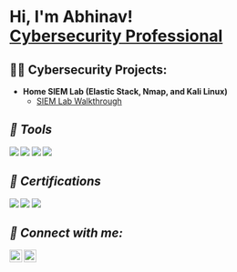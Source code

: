 <h1>Hi, I'm Abhinav! <br/><a href="https://www.linkedin.com/in/abh1navbiju/">Cybersecurity Professional</a>

<h2>🧑‍💻 Cybersecurity Projects:</h2>

- <b>Home SIEM Lab (Elastic Stack, Nmap, and Kali Linux)</b>
  - [SIEM Lab Walkthrough](https://github.com/joshmadakor1/4chan-Image-Analysis-Middleware-C964) <b><i>

<h2> 🤳 Tools</h2>
<div>
    <img src="https://img.shields.io/badge/-Splunk-000000?&style=for-the-badge&logo=Splunk&logoColor=white" />
    <img src="https://img.shields.io/badge/-Wireshark-1679A7?&style=for-the-badge&logo=Wireshark&logoColor=white" />
    <img src="https://img.shields.io/badge/-Elastic-005571?&style=for-the-badge&logo=Elastic&logoColor=white" />
    <img src="https://img.shields.io/badge/-FortiSIEM-EE3124?&style=for-the-badge&logo=Fortinet&logoColor=white" />

</div>


<h2>📃 Certifications</h2>

<img src="https://img.shields.io/badge/-Security%2B-FF0000?&style=for-the-badge&logo=CompTIA&logoColor=white" />
<img src="https://img.shields.io/badge/-Fortinet%20Certified%20Associate-EE3124?&style=for-the-badge&logo=Fortinet&logoColor=white" />
<img src="https://img.shields.io/badge/-Google%20Cybersecurity%20Professional-4285F4?&style=for-the-badge&logo=Google&logoColor=white" />



<h2> 🤳 Connect with me:</h2>


[<img align="left" alt="JoshMadakor | LinkedIn" width="22px" src="https://cdn.jsdelivr.net/npm/simple-icons@v3/icons/linkedin.svg" />][linkedin]
[<img align="left" alt="JoshMadakor | LinkedIn" width="22px" src="https://cdn.jsdelivr.net/npm/simple-icons@v3/icons/medium.svg" />][medium]


[linkedin]: https://linkedin.com/in/abh1navbiju
[medium]: https://medium.com/@officialabhinavbiju


<!--
**joshmadakor1/joshmadakor1** is a ✨ _special_ ✨ repository because its `README.md` (this file) appears on your GitHub profile.

Here are some ideas to get you started:

- 🔭 I’m currently working on ...
- 🌱 I’m currently learning ...
- 👯 I’m looking to collaborate on ...
- 🤔 I’m looking for help with ...
- 💬 Ask me about ...
- 📫 How to reach me: ...
- 😄 Pronouns: ...
- ⚡ Fun fact: ...
-->

